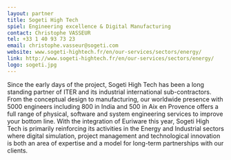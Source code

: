 ```yaml
---
layout: partner
title: Sogeti High Tech
spiel: Engineering excellence & Digital Manufacturing
contact: Christophe VASSEUR
tel: +33 1 40 93 73 23
email: christophe.vasseur@sogeti.com
website: www.sogeti-hightech.fr/en/our-services/sectors/energy/
link: http://www.sogeti-hightech.fr/en/our-services/sectors/energy/
logo: sogeti.jpg
---
```


Since the early days of the project, Sogeti High Tech has been a long standing partner of ITER and its industrial international  sub-contractors. From the conceptual design to manufacturing, our worldwide presence with 5000 engineers including  800 in India and 500 in Aix en Provence offers a full range of physical, software and system engineering services to improve your bottom line. With the integration of Euriware this year, Sogeti High Tech is primarily reinforcing its activities in the Energy and Industrial sectors where digital simulation, project management and technological innovation is both an area of expertise and a model for long-term partnerships with our clients.